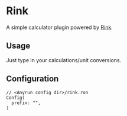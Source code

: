 # Rink

A simple calculator plugin powered by [Rink](https://github.com/tiffany352/rink-rs).

## Usage

Just type in your calculations/unit conversions.

## Configuration

```ron
// <Anyrun config dir>/rink.ron
Config(
  prefix: "",
)
```
